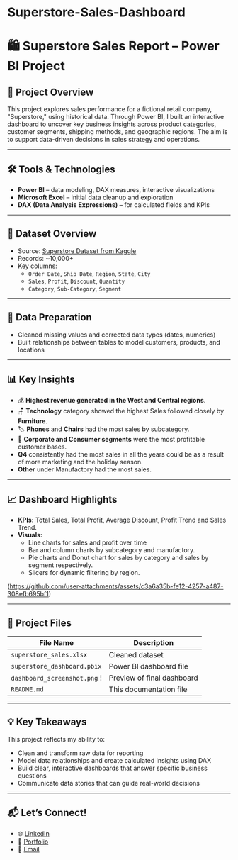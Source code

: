 # Superstore-Sales-Dashboard
# 🛍️ Superstore Sales Report – Power BI Project

## 📌 Project Overview

This project explores sales performance for a fictional retail company, "Superstore," using historical data. Through Power BI, I built an interactive dashboard to uncover key business insights across product categories, customer segments, shipping methods, and geographic regions. The aim is to support data-driven decisions in sales strategy and operations.

---

## 🛠 Tools & Technologies

- **Power BI** – data modeling, DAX measures, interactive visualizations
- **Microsoft Excel** – initial data cleanup and exploration
- **DAX (Data Analysis Expressions)** – for calculated fields and KPIs

---

## 📁 Dataset Overview

- Source: [Superstore Dataset from Kaggle](https://www.kaggle.com/datasets/vivek468/superstore-dataset-final)
- Records: ~10,000+
- Key columns:  
  - `Order Date`, `Ship Date`, `Region`, `State`, `City`  
  - `Sales`, `Profit`, `Discount`, `Quantity`  
  - `Category`, `Sub-Category`, `Segment`

---

## 🧹 Data Preparation

- Cleaned missing values and corrected data types (dates, numerics)
- Built relationships between tables to model customers, products, and locations

---

## 📊 Key Insights

- 💰 **Highest revenue generated in the West and Central regions**.
- 🪑 **Technology** category showed the highest Sales followed closely by **Furniture**.
- 🏷️ **Phones** and **Chairs** had the most sales by subcategory.
- 👥 **Corporate and Consumer segments** were the most profitable customer bases.
- **Q4** consistently had the most sales in all the years could be as a result of more marketing and the holiday season.
- **Other** under Manufactory had the most sales.

---

## 📈 Dashboard Highlights

- **KPIs:** Total Sales, Total Profit, Average Discount, Profit Trend and Sales Trend.
- **Visuals:** 
  - Line charts for sales and profit over time  
  - Bar and column charts by subcategory and manufactory.  
  - Pie charts and Donut chart for sales by category and sales by segment respectively.
  - Slicers for dynamic filtering by region.

(https://github.com/user-attachments/assets/c3a6a35b-fe12-4257-a487-308efb695bf1)


---

## 📁 Project Files

| File Name                   | Description                              |
|----------------------------|------------------------------------------|
| `superstore_sales.xlsx`    | Cleaned dataset                          |
| `superstore_dashboard.pbix`| Power BI dashboard file                  |
| `dashboard_screenshot.png` !| Preview of final dashboard |
| `README.md`                | This documentation file                  |

---

## 💡 Key Takeaways

This project reflects my ability to:
- Clean and transform raw data for reporting
- Model data relationships and create calculated insights using DAX
- Build clear, interactive dashboards that answer specific business questions
- Communicate data stories that can guide real-world decisions

---

## 📬 Let’s Connect!

- 🌐 [LinkedIn](www.linkedin.com/in/emwindosa-osarenmwinda-52428a14a)
- 💼 [Portfolio](https://yourportfolio.com)
- 📧 [Email](osarenmwindame@gmail.com)
